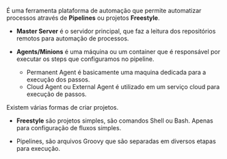 É uma ferramenta plataforma de automação que permite automatizar processos através de **Pipelines** ou projetos **Freestyle**.

* **Master Server** é o servidor principal, que faz a leitura dos repositórios remotos para automação de processos.
  
* **Agents/Minions** é uma máquina ou um container que é responsável por executar os steps que configuramos no pipeline.
  
	* Permanent Agent é basicamente uma maquina dedicada para a execução dos passos.
	* Cloud Agent ou External Agent é utilizado em um serviço cloud para execução de passos.

Existem várias formas de criar projetos.

* **Freestyle** são projetos simples, são comandos Shell ou Bash. Apenas para configuração de fluxos simples.
  
* Pipelines, são arquivos Groovy que são separadas em diversos etapas para execução.